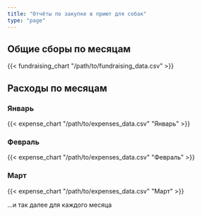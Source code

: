 ```yaml
---
title: "Отчёты по закупке в приют для собак"
type: "page"
---
```

## Общие сборы по месяцам
{{< fundraising_chart "/path/to/fundraising_data.csv" >}}

## Расходы по месяцам
### Январь
{{< expense_chart "/path/to/expenses_data.csv" "Январь" >}}

### Февраль
{{< expense_chart "/path/to/expenses_data.csv" "Февраль" >}}

### Март
{{< expense_chart "/path/to/expenses_data.csv" "Март" >}}

...и так далее для каждого месяца
